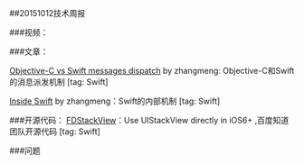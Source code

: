 ##20151012技术周报

###视频：

###文章：

[Objective-C vs Swift messages dispatch](http://blog.untitledkingdom.co.uk/obj-c-vs-swift/) by zhangmeng: Objective-C和Swift的消息派发机制 [tag: Swift]

[Inside Swift](http://www.eswick.com/2014/06/inside-swift/) by zhangmeng：Swift的内部机制 [tag: Swift]

###开源代码：
[FDStackView](https://github.com/forkingdog/FDStackView)：Use UIStackView directly in iOS6+ ,百度知道团队开源代码 [tag: Swift]

###问题
